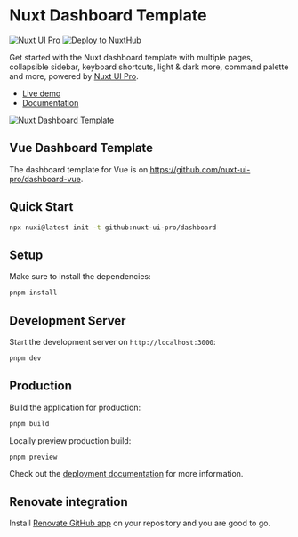 # Nuxt Dashboard Template

[![Nuxt UI Pro](https://img.shields.io/badge/Made%20with-Nuxt%20UI%20Pro-00DC82?logo=nuxt&labelColor=020420)](https://ui.nuxt.com/pro)
[![Deploy to NuxtHub](https://img.shields.io/badge/Deploy%20to-NuxtHub-00DC82?logo=nuxt&labelColor=020420)](https://hub.nuxt.com/new?repo=nuxt-ui-pro/dashboard)

Get started with the Nuxt dashboard template with multiple pages, collapsible sidebar, keyboard shortcuts, light & dark more, command palette and more, powered by [Nuxt UI Pro](https://ui.nuxt.com/pro).

- [Live demo](https://dashboard-template.nuxt.dev/)
- [Documentation](https://ui.nuxt.com/getting-started/installation/pro/nuxt)

<a href="https://dashboard-template.nuxt.dev/" target="_blank">
  <picture>
    <source media="(prefers-color-scheme: dark)" srcset="https://assets.hub.nuxt.com/eyJ0eXAiOiJKV1QiLCJhbGciOiJIUzI1NiJ9.eyJ1cmwiOiJodHRwczovL2Rhc2hib2FyZC10ZW1wbGF0ZS5udXh0LmRldiIsImlhdCI6MTczOTQ2MzU2N30._VElt4uvLjvAMdnTLytCInOajMElzWDKbmvOaMZhZUI.jpg?theme=dark">
    <source media="(prefers-color-scheme: light)" srcset="https://assets.hub.nuxt.com/eyJ0eXAiOiJKV1QiLCJhbGciOiJIUzI1NiJ9.eyJ1cmwiOiJodHRwczovL2Rhc2hib2FyZC10ZW1wbGF0ZS5udXh0LmRldiIsImlhdCI6MTczOTQ2MzU2N30._VElt4uvLjvAMdnTLytCInOajMElzWDKbmvOaMZhZUI.jpg?theme=light">
    <img alt="Nuxt Dashboard Template" src="https://assets.hub.nuxt.com/eyJ0eXAiOiJKV1QiLCJhbGciOiJIUzI1NiJ9.eyJ1cmwiOiJodHRwczovL2Rhc2hib2FyZC10ZW1wbGF0ZS5udXh0LmRldiIsImlhdCI6MTczOTQ2MzU2N30._VElt4uvLjvAMdnTLytCInOajMElzWDKbmvOaMZhZUI.jpg">
  </picture>
</a>

## Vue Dashboard Template

The dashboard template for Vue is on https://github.com/nuxt-ui-pro/dashboard-vue.

## Quick Start

```bash [Terminal]
npx nuxi@latest init -t github:nuxt-ui-pro/dashboard
```

## Setup

Make sure to install the dependencies:

```bash
pnpm install
```

## Development Server

Start the development server on `http://localhost:3000`:

```bash
pnpm dev
```

## Production

Build the application for production:

```bash
pnpm build
```

Locally preview production build:

```bash
pnpm preview
```

Check out the [deployment documentation](https://nuxt.com/docs/getting-started/deployment) for more information.

## Renovate integration

Install [Renovate GitHub app](https://github.com/apps/renovate/installations/select_target) on your repository and you are good to go.
